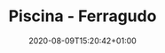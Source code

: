 ---
title: "Piscina - Ferragudo"
date: 2020-08-09T15:20:42+01:00

images: 
- img/servicos/betonagem/betonagem4.jpeg
- img/servicos/betonagem/betonagem1.jpeg
- img/servicos/betonagem/betonagem2.jpeg
- img/servicos/betonagem/betonagem3.jpeg
- img/servicos/betonagem/betonagem4.jpeg
- img/servicos/betonagem/betonagem5.jpeg

date_to_show: "Junho 2019"
text: "You can write here details about this work."

draft: false
---